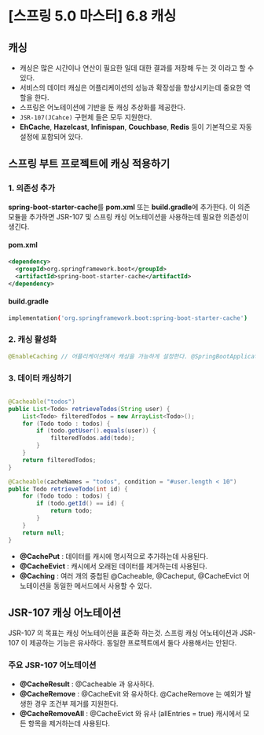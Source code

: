 # [스프링 5.0 마스터] 6.8 캐싱


## 캐싱
* 캐싱은 많은 시간이나 연산이 필요한 일데 대한 결과를 저장해 두는 것 이라고 할 수 있다.
* 서비스의 데이터 캐싱은 어플리케이션의 성능과 확장성을 향상시키는데 중요한 역할을 한다.
* 스프링은 어노테이션에 기반을 둔 캐싱 추상화를 제공한다.
* `JSR-107(JCahce)` 구현체 들은 모두 지원한다.
* **EhCache**, **Hazelcast**, **Infinispan**, **Couchbase**, **Redis** 등이 기본적으로 자동설정에 포함되어 있다.

## 스프링 부트 프로젝트에 캐싱 적용하기
### 1. 의존성 추가
**spring-boot-starter-cache**를 **pom.xml** 또는 **build.gradle**에 추가한다. 이 의존모듈을 추가하면 JSR-107 및 스프링 캐싱 어노테이션을 사용하는데 필요한 의존성이 생긴다.

#### pom.xml
```xml
<dependency>
  <groupId>org.springframework.boot</groupId>
  <artifactId>spring-boot-starter-cache</artifactId>
</dependency>
```

#### build.gradle
```bash
implementation('org.springframework.boot:spring-boot-starter-cache')
```

### 2. 캐싱 활성화
```java
@EnableCaching // 어플리케이션에서 캐싱을 가능하게 설정한다. @SpringBootApplication public class Chapter06Application {
```

### 3. 데이터 캐싱하기

```java

@Cacheable("todos")
public List<Todo> retrieveTodos(String user) {
    List<Todo> filteredTodos = new ArrayList<Todo>();
    for (Todo todo : todos) {
        if (todo.getUser().equals(user)) {
            filteredTodos.add(todo);
        }
    }
    return filteredTodos;
}

@Cacheable(cacheNames = "todos", condition = "#user.length < 10")
public Todo retrieveTodo(int id) {
    for (Todo todo : todos) {
        if (todo.getId() == id) {
            return todo;
        }
    }
    return null;
}
```

- **@CachePut** : 데이터를 캐시에 명시적으로 추가하는데 사용된다.
- **@CacheEvict** : 캐시에서 오래된 데이터를 제거하는데 사용된다.
- **@Caching** : 여러 개의 중첩된 @Cacheable, @Cacheput, @CacheEvict 어노테이션을 동일한 메서드에서 사용할 수 있다. 
  
## JSR-107 캐싱 어노테이션
JSR-107 의 목표는 캐싱 어노테이션을 표준화 하는것. 스프링 캐싱 어노테이션과 JSR-107 이 제공하는 기능은 유사하다. 동일한 프로젝트에서 둘다 사용해서는 안된다.

### 주요 JSR-107 어노테이션
- **@CacheResult** : @Cacheable 과 유사하다.
- **@CacheRemove** : @CacheEvit 와 유사하다. @CacheRemove 는 예외가 발생한 경우 조건부 제거를 지원한다.
- **@CacheRemoveAll** : @CacheEvict 와 유사 (allEntries = true) 캐시에서 모든 항목을 제거하는데 사용된다.





